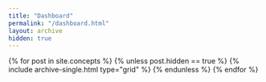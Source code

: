 ```yaml
---
title: "Dashboard"
permalink: "/dashboard.html"
layout: archive
hidden: true
---
```


<div class="grid__wrapper">
  {% for post in site.concepts %}
    {% unless post.hidden == true %}
      {% include archive-single.html type="grid" %}
    {% endunless %}
  {% endfor %}
</div>
